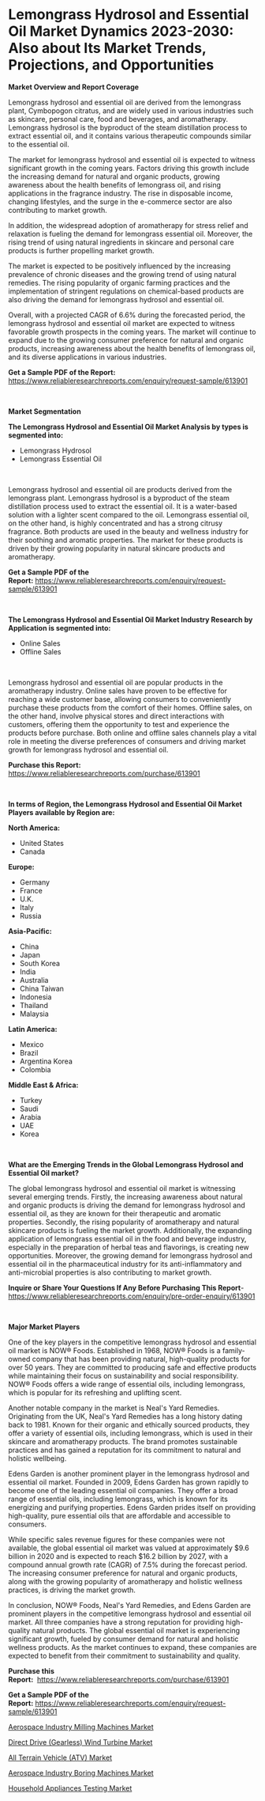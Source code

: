 <p><h1>Lemongrass Hydrosol and Essential Oil Market Dynamics 2023-2030: Also about Its Market Trends, Projections, and Opportunities</h1></p><p><strong>Market Overview and Report Coverage</strong></p>
<p><p>Lemongrass hydrosol and essential oil are derived from the lemongrass plant, Cymbopogon citratus, and are widely used in various industries such as skincare, personal care, food and beverages, and aromatherapy. Lemongrass hydrosol is the byproduct of the steam distillation process to extract essential oil, and it contains various therapeutic compounds similar to the essential oil.</p><p>The market for lemongrass hydrosol and essential oil is expected to witness significant growth in the coming years. Factors driving this growth include the increasing demand for natural and organic products, growing awareness about the health benefits of lemongrass oil, and rising applications in the fragrance industry. The rise in disposable income, changing lifestyles, and the surge in the e-commerce sector are also contributing to market growth.</p><p>In addition, the widespread adoption of aromatherapy for stress relief and relaxation is fueling the demand for lemongrass essential oil. Moreover, the rising trend of using natural ingredients in skincare and personal care products is further propelling market growth.</p><p>The market is expected to be positively influenced by the increasing prevalence of chronic diseases and the growing trend of using natural remedies. The rising popularity of organic farming practices and the implementation of stringent regulations on chemical-based products are also driving the demand for lemongrass hydrosol and essential oil.</p><p>Overall, with a projected CAGR of 6.6% during the forecasted period, the lemongrass hydrosol and essential oil market are expected to witness favorable growth prospects in the coming years. The market will continue to expand due to the growing consumer preference for natural and organic products, increasing awareness about the health benefits of lemongrass oil, and its diverse applications in various industries.</p></p>
<p><strong>Get a Sample PDF of the Report:</strong> <a href="https://www.reliableresearchreports.com/enquiry/request-sample/613901">https://www.reliableresearchreports.com/enquiry/request-sample/613901</a></p>
<p>&nbsp;</p>
<p><strong>Market Segmentation</strong></p>
<p><strong>The Lemongrass Hydrosol and Essential Oil Market Analysis by types is segmented into:</strong></p>
<p><ul><li>Lemongrass Hydrosol</li><li>Lemongrass Essential Oil</li></ul></p>
<p>&nbsp;</p>
<p><p>Lemongrass hydrosol and essential oil are products derived from the lemongrass plant. Lemongrass hydrosol is a byproduct of the steam distillation process used to extract the essential oil. It is a water-based solution with a lighter scent compared to the oil. Lemongrass essential oil, on the other hand, is highly concentrated and has a strong citrusy fragrance. Both products are used in the beauty and wellness industry for their soothing and aromatic properties. The market for these products is driven by their growing popularity in natural skincare products and aromatherapy.</p></p>
<p><strong>Get a Sample PDF of the Report:</strong>&nbsp;<a href="https://www.reliableresearchreports.com/enquiry/request-sample/613901">https://www.reliableresearchreports.com/enquiry/request-sample/613901</a></p>
<p>&nbsp;</p>
<p><strong>The Lemongrass Hydrosol and Essential Oil Market Industry Research by Application is segmented into:</strong></p>
<p><ul><li>Online Sales</li><li>Offline Sales</li></ul></p>
<p>&nbsp;</p>
<p><p>Lemongrass hydrosol and essential oil are popular products in the aromatherapy industry. Online sales have proven to be effective for reaching a wide customer base, allowing consumers to conveniently purchase these products from the comfort of their homes. Offline sales, on the other hand, involve physical stores and direct interactions with customers, offering them the opportunity to test and experience the products before purchase. Both online and offline sales channels play a vital role in meeting the diverse preferences of consumers and driving market growth for lemongrass hydrosol and essential oil.</p></p>
<p><strong>Purchase this Report:</strong>&nbsp; <a href="https://www.reliableresearchreports.com/purchase/613901">https://www.reliableresearchreports.com/purchase/613901</a></p>
<p>&nbsp;</p>
<p><strong>In terms of Region, the Lemongrass Hydrosol and Essential Oil Market Players available by Region are:</strong></p>
<p>
    <p> <strong> North America: </strong>
        <ul>
            <li>United States</li>
            <li>Canada</li>
        </ul>
        </p> 
    <p> <strong> Europe: </strong>
        <ul>
            <li>Germany</li>
            <li>France</li>
            <li>U.K.</li>
            <li>Italy</li>
            <li>Russia</li>
        </ul>
        </p> 
    <p> <strong> Asia-Pacific: </strong>
        <ul>
            <li>China</li>
            <li>Japan</li>
            <li>South Korea</li>
            <li>India</li>
            <li>Australia</li>
            <li>China Taiwan</li>
            <li>Indonesia</li>
            <li>Thailand</li>
            <li>Malaysia</li>
        </ul>
        </p> 
    <p> <strong> Latin America: </strong>
        <ul>
            <li>Mexico</li>
            <li>Brazil</li>
            <li>Argentina Korea</li>
            <li>Colombia</li>
        </ul>
        </p> 
    <p> <strong> Middle East & Africa: </strong>
        <ul>
            <li>Turkey</li>
            <li>Saudi</li>
            <li>Arabia</li>
            <li>UAE</li>
            <li>Korea</li>
        </ul>
    </p>
    </p>
<p>&nbsp;</p>
<p><strong>What are the Emerging Trends in the Global Lemongrass Hydrosol and Essential Oil market?</strong></p>
<p><p>The global lemongrass hydrosol and essential oil market is witnessing several emerging trends. Firstly, the increasing awareness about natural and organic products is driving the demand for lemongrass hydrosol and essential oil, as they are known for their therapeutic and aromatic properties. Secondly, the rising popularity of aromatherapy and natural skincare products is fueling the market growth. Additionally, the expanding application of lemongrass essential oil in the food and beverage industry, especially in the preparation of herbal teas and flavorings, is creating new opportunities. Moreover, the growing demand for lemongrass hydrosol and essential oil in the pharmaceutical industry for its anti-inflammatory and anti-microbial properties is also contributing to market growth.</p></p>
<p><strong>Inquire or Share Your Questions If Any Before Purchasing This Report</strong>- <a href="https://www.reliableresearchreports.com/enquiry/pre-order-enquiry/613901">https://www.reliableresearchreports.com/enquiry/pre-order-enquiry/613901</a></p>
<p>&nbsp;</p>
<p><strong>Major Market Players</strong></p>
<p><p>One of the key players in the competitive lemongrass hydrosol and essential oil market is NOW® Foods. Established in 1968, NOW® Foods is a family-owned company that has been providing natural, high-quality products for over 50 years. They are committed to producing safe and effective products while maintaining their focus on sustainability and social responsibility. NOW® Foods offers a wide range of essential oils, including lemongrass, which is popular for its refreshing and uplifting scent.</p><p>Another notable company in the market is Neal's Yard Remedies. Originating from the UK, Neal's Yard Remedies has a long history dating back to 1981. Known for their organic and ethically sourced products, they offer a variety of essential oils, including lemongrass, which is used in their skincare and aromatherapy products. The brand promotes sustainable practices and has gained a reputation for its commitment to natural and holistic wellbeing.</p><p>Edens Garden is another prominent player in the lemongrass hydrosol and essential oil market. Founded in 2009, Edens Garden has grown rapidly to become one of the leading essential oil companies. They offer a broad range of essential oils, including lemongrass, which is known for its energizing and purifying properties. Edens Garden prides itself on providing high-quality, pure essential oils that are affordable and accessible to consumers.</p><p>While specific sales revenue figures for these companies were not available, the global essential oil market was valued at approximately $9.6 billion in 2020 and is expected to reach $16.2 billion by 2027, with a compound annual growth rate (CAGR) of 7.5% during the forecast period. The increasing consumer preference for natural and organic products, along with the growing popularity of aromatherapy and holistic wellness practices, is driving the market growth.</p><p>In conclusion, NOW® Foods, Neal's Yard Remedies, and Edens Garden are prominent players in the competitive lemongrass hydrosol and essential oil market. All three companies have a strong reputation for providing high-quality natural products. The global essential oil market is experiencing significant growth, fueled by consumer demand for natural and holistic wellness products. As the market continues to expand, these companies are expected to benefit from their commitment to sustainability and quality.</p></p>
<p><strong>Purchase this Report:</strong>&nbsp;&nbsp;<a href="https://www.reliableresearchreports.com/purchase/613901">https://www.reliableresearchreports.com/purchase/613901</a></p>
<p></p>
<p><strong>Get a Sample PDF of the Report:</strong>&nbsp;<a href="https://www.reliableresearchreports.com/enquiry/request-sample/613901">https://www.reliableresearchreports.com/enquiry/request-sample/613901</a></p>
<p><p><a href="https://www.linkedin.com/pulse/aerospace-industry-milling-machines-market-research-report/">Aerospace Industry Milling Machines Market</a></p><p><a href="https://github.com/zebdakicsin/Market-Research-Report-List-1/blob/main/direct-drive-gearless-wind-turbine-market.md">Direct Drive (Gearless) Wind Turbine Market</a></p><p><a href="https://github.com/Krish2023na/Market-Research-Report-List-1/blob/main/all-terrain-vehicle-atv-market.md">All Terrain Vehicle (ATV) Market</a></p><p><a href="https://www.linkedin.com/pulse/aerospace-industry-boring-machines-market-research-report-unlocks/">Aerospace Industry Boring Machines Market</a></p><p><a href="https://medium.com/@rossiezieme2023/household-appliances-testing-market-the-key-to-successful-business-strategy-forecast-till-2030-5d243fc44a24">Household Appliances Testing Market</a></p></p>